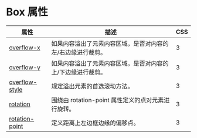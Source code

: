 # Box 属性

| 属性 | 描述 | CSS |
| --- | --- | --- |
| [overflow-x](/cssref/pr_overflow-x.asp "CSS3 overflow-x 属性") | 如果内容溢出了元素内容区域，是否对内容的左/右边缘进行裁剪。 | 3 |
| [overflow-y](/cssref/pr_overflow-y.asp "CSS3 overflow-y 属性") | 如果内容溢出了元素内容区域，是否对内容的上/下边缘进行裁剪。 | 3 |
| [overflow-style](/cssref/pr_overflow-style.asp "CSS3 overflow-style 属性") | 规定溢出元素的首选滚动方法。 | 3 |
| [rotation](/cssref/pr_rotation.asp "CSS3 rotation 属性") | 围绕由 rotation-point 属性定义的点对元素进行旋转。 | 3 |
| [rotation-point](/cssref/pr_rotation-point.asp "CSS3 rotation-point 属性") | 定义距离上左边框边缘的偏移点。 | 3 |

